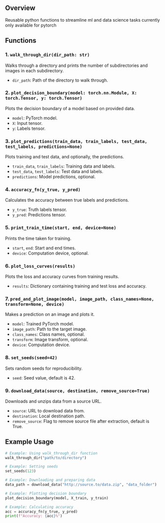 ## Overview

Reusable python functions to streamline ml and data science tasks currently only available for pytorch


## Functions

### 1. `walk_through_dir(dir_path: str)`
Walks through a directory and prints the number of subdirectories and images in each subdirectory.
- `dir_path`: Path of the directory to walk through.

### 2. `plot_decision_boundary(model: torch.nn.Module, X: torch.Tensor, y: torch.Tensor)`
Plots the decision boundary of a model based on provided data.
- `model`: PyTorch model.
- `X`: Input tensor.
- `y`: Labels tensor.

### 3. `plot_predictions(train_data, train_labels, test_data, test_labels, predictions=None)`
Plots training and test data, and optionally, the predictions.
- `train_data`, `train_labels`: Training data and labels.
- `test_data`, `test_labels`: Test data and labels.
- `predictions`: Model predictions, optional.

### 4. `accuracy_fn(y_true, y_pred)`
Calculates the accuracy between true labels and predictions.
- `y_true`: Truth labels tensor.
- `y_pred`: Predictions tensor.

### 5. `print_train_time(start, end, device=None)`
Prints the time taken for training.
- `start`, `end`: Start and end times.
- `device`: Computation device, optional.

### 6. `plot_loss_curves(results)`
Plots the loss and accuracy curves from training results.
- `results`: Dictionary containing training and test loss and accuracy.

### 7. `pred_and_plot_image(model, image_path, class_names=None, transform=None, device)`
Makes a prediction on an image and plots it.
- `model`: Trained PyTorch model.
- `image_path`: Path to the target image.
- `class_names`: Class names, optional.
- `transform`: Image transform, optional.
- `device`: Computation device.

### 8. `set_seeds(seed=42)`
Sets random seeds for reproducibility.
- `seed`: Seed value, default is 42.

### 9. `download_data(source, destination, remove_source=True)`
Downloads and unzips data from a source URL.
- `source`: URL to download data from.
- `destination`: Local destination path.
- `remove_source`: Flag to remove source file after extraction, default is True.

## Example Usage

```python
# Example: Using walk_through_dir function
walk_through_dir("path/to/directory")

# Example: Setting seeds
set_seeds(123)

# Example: Downloading and preparing data
data_path = download_data("http://source.to/data.zip", "data_folder")

# Example: Plotting decision boundary
plot_decision_boundary(model, X_train, y_train)

# Example: Calculating accuracy
acc = accuracy_fn(y_true, y_pred)
print(f"Accuracy: {acc}%")
```